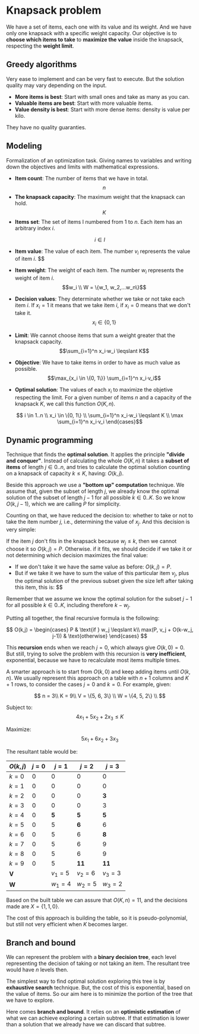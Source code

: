 # Knapsack problem

We have a set of items, each one with its value and its weight. And we have only one knapsack with a specific weight capacity. Our objective is to **choose which items to take** to **maximize the value** inside the knapsack, respecting the **weight limit**.

## Greedy algorithms

Very ease to implement and can be very fast to execute. But the solution quality may vary depending on the input.

- **More items is best**: Start with small ones and take as many as you can.
- **Valuable items are best**: Start with more valuable items.
- **Value density is best**: Start with more dense items: density is value per kilo.

They have no quality guaranties.

## Modeling

Formalization of an optimization task. Giving names to variables and writing down the objectives and limits with mathematical expressions.

- **Item count**: The number of items that we have in total.
  $$n$$
- **The knapsack capacity**: The maximum weight that the knapsack can hold.
  $$K$$
- **Items set**: The set of items I numbered from $1$ to $n$. Each item has an arbitrary index $i$.

$$
i \in I$$
- **Item value**: The value of each item. The number $v_i$ represents the value of item $i$.
$$

- **Item weight**: The weight of each item. The number $w_i$ represents the weight of item $i$.
  $$w_i \\ W = \{w_1, w_2,...w_n\}$$
- **Decision values**: They determinate whether we take or not take each item $i$. If $x_i=1$ it means that we take item $i$, if $x_i = 0$ means that we don't take it.
  $$x_i \in \{0, 1\}$$
- **Limit**: We cannot choose items that sum a weight greater that the knapsack capacity.
  $$\sum_{i=1}^n x_i·w_i \leqslant K$$
- **Objective**: We have to take items in order to have as much value as possible.
  $$\max_{x_i \in \{0, 1\}} \sum_{i=1}^n x_i·v_i$$
- **Optimal solution**: The values of each $x_i$ to maximize the objetive respecting the limit. For a given number of items $n$ and a capacity of the knapsack $K$, we call this function $O(K, n)$.

$$
	i \in 1..n \\
	x_i \in \{0, 1\} \\
	\sum_{i=1}^n x_i·w_i \leqslant K \\
	\max \sum_{i=1}^n x_i·v_i
\end{cases}$$
## Dynamic programming

Technique that finds the **optimal solution**. It applies the principle **"divide and conquer"**. Instead of calculating the whole $O(K,n)$ it takes a **subset of items** of length $j \in 0..n$, and tries to calculate the optimal solution counting on a knapsack of capacity $k \leqslant K$, having: $O(k, j)$.

Beside this approach we use a **"bottom up" computation** technique. We assume that, given the subset of length $j$, we already know the optimal solution of the subset of length $j -1$ for all possible $k \in 0..K$. So we know $O(k, j-1)$, which we are calling $P$ for simplicity.

Counting on that, we have reduced the decision to: whether to take or not to take the item number $j$, i.e., determining the value of $x_j$. And this decision is very simple:

If the item $j$ don't fits in the knapsack because $w_j \leqslant k$, then we cannot choose it so $O(k,j) = P$. Otherwise. if it fits, we should decide if we take it or not determining which decision maximizes the final value:
- If we don't take it we have the same value as before: $O(k,j) = P$.
- But if we take it we have to sum the value of this particular item $v_j$, plus the optimal solution of the previous subset given the size left after taking this item, this is:
$$

Remember that we assume we know the optimal solution for the subset $j-1$ for all possible $k \in 0..K$, including therefore $k-w_j$.

Putting all together, the final recursive formula is the following:

$$
O(k,j) =
\begin{cases}
	P & \text{if } w_j \leqslant k\\
	max(P, v_j + O(k-w_j, j-1)) & \text{otherwise}
\end{cases}
$$

This **recursion** ends when we reach $j = 0$, which always give $O(k,0) = 0$. But still, trying to solve the problem with this recursion is **very inefficient**, exponential, because we have to recalculate most items multiple times.

A smarter approach is to start from $O(k,0)$ and keep adding items until $O(k, n)$. We usually represent this approach on a table with $n+1$ columns and $K+1$ rows, to consider the cases $j=0$ and $k=0$. For example, given:

$$
n = 3\\
K = 9\\
V = \{5, 6, 3\} \\
W = \{4, 5, 2\} \\
$$

Subject to:
$$4x_1 + 5x_2 + 2x_3 \leqslant K$$

Maximize:
$$5x_1 + 6x_2 + 3x_3$$

The resultant table would be:

| $O(k,j)$ | $j=0$ | $j=1$   | $j=2$   | $j=3$   |
| -------- | ----- | ------- | ------- | ------- |
| $k = 0$  | 0     | 0       | 0       | 0       |
| $k = 1$  | 0     | 0       | 0       | 0       |
| $k = 2$  | 0     | 0       | 0       | **3**   |
| $k = 3$  | 0     | 0       | 0       | 3       |
| $k = 4$  | 0     | **5**   | **5**   | **5**   |
| $k = 5$  | 0     | 5       | **6**   | 6       |
| $k = 6$  | 0     | 5       | 6       | **8**   |
| $k = 7$  | 0     | 5       | 6       | 9       |
| $k = 8$  | 0     | 5       | 6       | 9       |
| $k = 9$  | 0     | 5       | **11**  | **11**  |
| **V**    |       | $v_1=5$ | $v_2=6$ | $v_3=3$ |
| **W**    |       | $w_1=4$ | $w_2=5$ | $w_3=2$ |

Based on the built table we can assure that $O(K, n) = 11$, and the decisions made are $X = \{1, 1, 0\}$.

The cost of this approach is building the table, so it is pseudo-polynomial, but still not very efficient when $K$ becomes larger.

## Branch and bound

We can represent the problem with a **binary decision tree**, each level representing the decision of taking or not taking an item. The resultant tree would have $n$ levels then.

The simplest way to find optimal solution exploring this tree is by **exhaustive search** technique. But, the cost of this is exponential, based on the value of items. So our aim here is to minimize the portion of the tree that we have to explore.

Here comes **branch and bound**. It relies on an **optimistic estimation** of what we can achieve exploring a certain subtree. If that estimation is lower than a solution that we already have we can discard that subtree.
